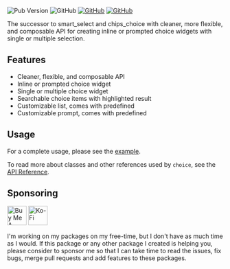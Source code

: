 ![Pub Version](https://img.shields.io/pub/v/choice) ![GitHub](https://img.shields.io/github/license/davigmacode/flutter_choice) [![GitHub](https://badgen.net/badge/icon/buymeacoffee?icon=buymeacoffee&color=yellow&label)](https://www.buymeacoffee.com/davigmacode) [![GitHub](https://badgen.net/badge/icon/ko-fi?icon=kofi&color=red&label)](https://ko-fi.com/davigmacode)

The successor to smart_select and chips_choice with cleaner, more flexible, and composable API for creating inline or prompted choice widgets with single or multiple selection.

## Features

* Cleaner, flexible, and composable API
* Inline or prompted choice widget
* Single or multiple choice widget
* Searchable choice items with highlighted result
* Customizable list, comes with predefined
* Customizable prompt, comes with predefined

## Usage

For a complete usage, please see the [example](https://davigmacode.github.io/flutter_choice).

To read more about classes and other references used by `choice`, see the [API Reference](https://pub.dev/documentation/choice/latest/).

## Sponsoring

<a href="https://www.buymeacoffee.com/davigmacode" target="_blank"><img src="https://cdn.buymeacoffee.com/buttons/v2/default-yellow.png" alt="Buy Me A Coffee" height="45"></a>
<a href="https://ko-fi.com/davigmacode" target="_blank"><img src="https://storage.ko-fi.com/cdn/brandasset/kofi_s_tag_white.png" alt="Ko-Fi" height="45"></a>

I'm working on my packages on my free-time, but I don't have as much time as I would. If this package or any other package I created is helping you, please consider to sponsor me so that I can take time to read the issues, fix bugs, merge pull requests and add features to these packages.
